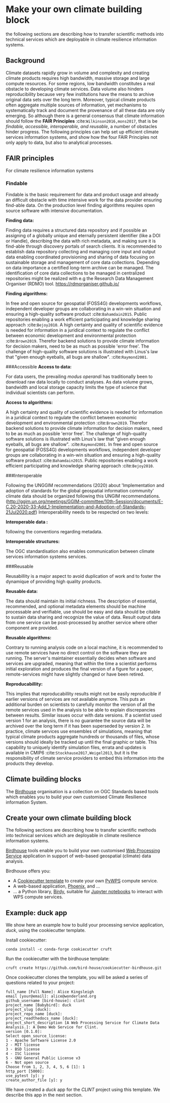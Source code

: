 # Make your own climate building block

the following sections are describing how to transfer scientific methods into technical services which are deployable in climate resilience information systems.

## Background

Climate datasets rapidly grow in volume and complexity and creating climate products requires high bandwidth, massive storage and large compute resources. For some regions, low bandwidth constitutes a real obstacle to developing climate services. Data volume also hinders reproducibility because very few institutions have the means to archive original data sets over the long term. Moreover, typical climate products often aggregate multiple sources of information, yet mechanisms to systematically track and document the provenance of all these data are only emerging. So although there is a general consensus that climate information should follow the **FAIR Principles** :cite:`Wilkinson2016,mons2017`, that is be *findable, accessible, interoperable, and reusable*, a number of obstacles hinder progress. The following principles can help set up efficient climate services information systems, and show how the four FAIR Principles not only apply to data, but also to analytical processes.

## FAIR principles

For climate resilience information systems

### Findable
Findable is the basic requirement for data and product usage and already an difficult obstacle with time intensive work for the data provider ensuring find-able data. On the production level finding algorithms requires open source software with intensive documentation.

**Finding data:**

Finding data requires a structured data repository and if possible an assigning of a globally unique and eternally persistent identifier (like a DOI or Handle), describing the data with rich metadata, and making sure it is find-able through discovery portals of search clients. It is recommended to establish data repository collecting and managing core input and output data enabling coordinated provisioning and sharing of data focusing on sustainable storage and management of core data collections. Depending on data importance a certified long-term archive can be managed. The identification of core data collections to be managed in centralized repositories might be realized with e.g the Research Data Management Organiser (RDMO) tool. https://rdmorganiser.github.io/

**Finding algorithms:**

In free and open source for geospatial (FOSS4G) developments workflows, independent developer groups are collaborating in a win-win situation and ensuring a high-quality software product :cite:`Bahamdain2015`. Public repositories enabling a work efficient participating and knowledge sharing approach :cite:`Bejoy2010`. A high certainty and quality of scientific evidence is needed for information in a juridical context to regulate the conflict between economic development and environmental protection :cite:`Brown2019`. Therefor backend solutions to provide climate information for decision makers, need to be as much as possible 'error free'. The challenge of high-quality software solutions is illustrated with Linus's law that "given enough eyeballs, all bugs are shallow". :cite:`Raymond2001`.

###Accessible
**Access to data:**

For data users, the prevailing *modus operandi* has traditionally been to download raw data locally to conduct analyses. As data volume grows, bandwidth and local storage capacity limits the type of science that individual scientists can perform.

**Access to algorithms:**

A high certainty and quality of scientific evidence is needed for information in a juridical context to regulate the conflict between economic development and environmental protection :cite:`Brown2019`. Therefor backend solutions to provide climate information for decision makers, need to be as much as possible 'error free'. The challenge of high-quality software solutions is illustrated with Linus's law that "given enough eyeballs, all bugs are shallow". :cite:`Raymond2001`. In free and open source for geospatial (FOSS4G) developments workflows, independent developer groups are collaborating in a win-win situation and ensuring a high-quality software product :cite:`Bahamdain2015`. Public repositories enabling a work efficient participating and knowledge sharing approach :cite:`Bejoy2010`.

###Interoperable

Following the UNGGIM recommendations (2020) about 'Implementation and adoption of standards for the global geospatial information community' climate data should be organized following this UNGIM recommendations.  (http://ggim.un.org/meetings/GGIM-committee/10th-Session/documents/E-C.20-2020-33-Add_1-Implementation-and-Adoption-of-Standards-21Jul2020.pdf)
Interoperabillity needs to be respected on two levels:

**Interoperable data :**

following the conventions regarding metadata.

**Interoperable structures:**

The OGC standardisation also enables communication between climate services information systems services.

###Reusable

Reusabillity is a major aspect to avoid duplication of work and to foster the dynamique of providing high quality products.

**Reusable data:**

The data should maintain its initial richness. The description of essential, recommended, and optional metadata elements should be machine processable and verifiable, use should be easy and data should be citable to sustain data sharing and recognize the value of data. Result output data from one service can be post-processed by another service where other component are provided.

**Reusable algorithms:**

Contrary to running analysis code on a local machine, it is recommended to use remote services have no direct control on the software they are running. The server's maintainer essentially decides when software and services are upgraded, meaning that within the time a scientist performs initial exploration and produces the final version of a figure for a paper, remote-services might have slightly changed or have been retired.

**Reproducabillity:**

This implies that reproducabillity results might not be easily reproducible if earlier versions of services are not available anymore. This puts an additional burden on scientists to carefully monitor the version of all the remote services used in the analysis to be able to explain discrepancies between results. Similar issues occur with data versions. If a scientist used version 1 for an analysis, there is no guarantee the source data will be archived over the long term if it has been superseded by version 2. In practice, climate services use ensembles of simulations, meaning that typical climate products aggregate hundreds or thousands of files, whose versions should ideally be tracked up until the final graphic or table. This capability to uniquely identify simulation files, errata and updates is available in CMIP6 :cite:`Stockhause2017,Weigel2013`, but it is the responsibility of climate service providers to embed this information into the products they develop.

## Climate building blocks

The [Birdhouse](http://bird-house.github.io/) organisation is a collection on OGC Standards based tools which enables you to build your own customised Climate Resilience information System.

## Create your own climate building block

The following sections are describing how to transfer scientific methods into technical services which are deployable in climate resilience information systems.

[Birdhouse](http://bird-house.github.io/) tools enable you to build your
own customised [Web Processing Service](http://opengeospatial.org/standards/wps)
application in support of web-based geospatial (climate) data analysis.


Birdhouse offers you:

* A [Cookiecutter template](https://github.com/bird-house/cookiecutter-birdhouse) to create your own [PyWPS](http://pywps.org/) compute service.
* A web-based application, [Phoenix](https://github.com/bird-house/pyramid-phoenix), and ...
* ... a Python library, [Birdy](https://github.com/bird-house/birdy), suitable for [Jupyter notebooks](https://jupyter.org/) to interact with WPS compute services.

## Example: duck app

We show here an example how to build your processing service application, *duck*, using the cookiecutter template.

Install cookiecutter:
```
conda install -c conda-forge cookiecutter cruft
```

Run the cookiecutter with the birdhouse template:
```
cruft create https://github.com/bird-house/cookiecutter-birdhouse.git
```

Once cookiecutter clones the template, you will be asked a series of questions related to your project:
```console
full_name [Full Name]: Alice Kingsleigh
email [your@email]: alice@wonderland.org
github_username [bird-house]: clint
project_name [Babybird]: duck
project_slug [duck]:
project_repo_name [duck]:
project_readthedocs_name [duck]:
project_short_description [A Web Processing Service for Climate Data Analysis.]: A Demo Web Service for Clint.
version [0.1.0]:
Select open_source_license:
1 - Apache Software License 2.0
2 - MIT license
3 - BSD license
4 - ISC license
5 - GNU General Public License v3
6 - Not open source
Choose from 1, 2, 3, 4, 5, 6 [1]: 1
http_port [5000]:
use_pytest [y]: y
create_author_file [y]: y
```

We have created a *duck* app for the *CLINT* project using this template.
We describe this app in the next section.
